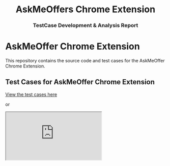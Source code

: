 <h1 align = "center"> AskMeOffers Chrome Extension </h1>
<h3 align = "center"> TestCase Development & Analysis Report </h3>

# AskMeOffer Chrome Extension

This repository contains the source code and test cases for the AskMeOffer Chrome Extension.

## Test Cases for AskMeOffer Chrome Extension

[View the test cases here](https://docs.google.com/spreadsheets/d/1OEtJxfjw959P2ZroYLA0mI5V0UKXiENmVMEr7ZG5WPE/edit?usp=sharing)

or

<iframe src="https://docs.google.com/spreadsheets/d/e/2PACX-1vS7md8PXAW5gGIMAp39SA7fDD84qwQEHox4kldcvB3pwKEns4Ye3hY5K_xGHEHdPScJfVIYV4qE5R5x/pubhtml?widget=true&amp;headers=false"></iframe>


